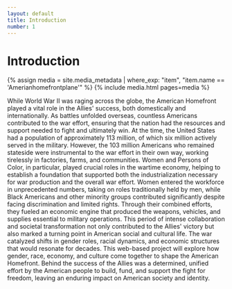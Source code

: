 ```yaml
---
layout: default
title: Introduction
number: 1
---
```

# Introduction

{% assign media = site.media_metadata | where_exp: "item", "item.name == 'Amerianhomefrontplane'" %}
{% include media.html pages=media %}

While World War II was raging across the globe, the American Homefront played a vital role in the Allies' success, both domestically and internationally. As battles unfolded overseas, countless Americans contributed to the war effort, ensuring that the nation had the resources and support needed to fight and ultimately win. At the time, the United States had a population of approximately 113 million, of which six million actively served in the military. However, the 103 million Americans who remained stateside were instrumental to the war effort in their own way, working tirelessly in factories, farms, and communities. Women and Persons of Color, in particular, played crucial roles in the wartime economy, helping to establish a foundation that supported both the industrialization necessary for war production and the overall war effort. Women entered the workforce in unprecedented numbers, taking on roles traditionally held by men, while Black Americans and other minority groups contributed significantly despite facing discrimination and limited rights. Through their combined efforts, they fueled an economic engine that produced the weapons, vehicles, and supplies essential to military operations. This period of intense collaboration and societal transformation not only contributed to the Allies' victory but also marked a turning point in American social and cultural life. The war catalyzed shifts in gender roles, racial dynamics, and economic structures that would resonate for decades. This web-based project will explore how gender, race, economy, and culture come together to shape the American Homefront. Behind the success of the Allies was a determined, unified effort by the American people to build, fund, and support the fight for freedom, leaving an enduring impact on American society and identity.

